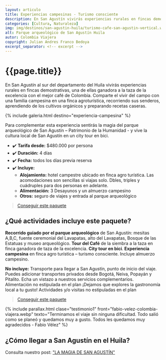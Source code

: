 ```yaml
---
layout: articulo
title: Experiencias campesinas - Turismo consciente
description: En San Agustín vivirás experiencias rurales en fincas demostrativas, una de ellas ganadora a la taza de excelencia con el mejor café de Colombia
categories: [Cultura, Naturaleza]
img: img/destinos/san-agustin-huila/turismo-cafe-san-agustin-vertical.webp
alt: Parque arqueológico de San Agustín Huila
autor: Colombia Viajera
copyright: Julian Andres Franco Bedoya
excerpt_separator: <!-- excerpt -->
---
```


# {{page.title}}

En San Agustín al sur del departamento del Huila vivirás experiencias rurales en fincas demostrativas, una de ellas ganadora a la taza de la excelencia con el mejor café de Colombia. Comparte el vivir del campo con una familia campesina en una finca agroturística, recorriendo sus senderos, aprendiendo de los cultivos orgánicos y preparando recetas caseras.

<!-- excerpt -->

<!-- Esta sección toma las fotos de los nombres que aparecen en el archivo san-agustin-tour.yml. Si deseas cambiar fotos, solamente cambias la ruta en ese archivo con el nombre de la nueva foto. Recuerda adaptar los tamaños igual al resto de las imágenes -->
{% include galeria.html destino="experiencia-campesina" %}

Para complementar esta experiencia sentirás la magia del parque arqueológico de San Agustín – Patrimonio de la Humanidad - y vive la cultura local de San Agustín en un city tour en bici.

* ✔️ **Tarifa desde:** $480.000 por persona
* ✔️ **Duración:** 4 días
* ✔️ **Fecha:** todos los días previa reserva
* ✔️ **Incluye:**
  * **Alojamiento:** hotel campestre ubicado en finca agro turística. Las acomodaciones son sencillas si viajas solo. Dbles, triples y cuádruples para dos personas en adelante.
  * **Alimentación:** 3 Desayunos y un almuerzo campesino
  * **Otros:** seguro de viajes y entrada al parque arqueológico

>[Conseguir este paquete](https://api.whatsapp.com/send?phone=+573209673925&text=Hola.%20Me%20encantar%C3%ADa%20saber%20m%C3%A1s%20sobre%20este%20paquete:%20Experiencia%20Campesina)

## ¿Qué actividades incluye este paquete?

**Recorrido guiado por el parque arqueológico** de San Agustín: mesitas A,B,C, fuente ceremonial del Lavapatas, alto del Lavapatas, Bosque de las Estatuas y museo arqueológico. **Tour del Café** de la siembra a la taza en finca ganadora de taza de la excelencia. **City tour en bici**. **Experiencia campesina** en finca agro turística – turismo consciente. Incluye almuerzo campesino.

**No incluye:** Transporte para llegar a San Agustín, punto de inicio del viaje. Puedes adicionar transportes privados desde Bogotá, Neiva, Popayán y Pitalito. Echa un vistazo a nuestros servicios complementarios. Alimentación no estipulada en el plan ¡Dejamos que explores la gastronomía local a tu gusto! Actividades y/o visitas no estipuladas en el plan

>[Conseguir este paquete](https://api.whatsapp.com/send?phone=+573209673925&text=Hola.%20Me%20encantar%C3%ADa%20saber%20m%C3%A1s%20sobre%20este%20paquete:%20Experiencia%20Campesina)

{% include parallax.html clase="testimonio1" front="fabio-velez-colombia-viajera.webp" texto="Terminamos el viaje sin ninguna dificultad. Todo salió como se planeó y quedamos muy a gusto. Todos les quedamos muy agradecidos - Fabio Vélez" %}

## ¿Cómo llegar a San Agustín en el Huila?

Consulta nuestro post: ["LA MAGIA DE SAN AGUSTÍN"]({{site.baseurl}}/san-agustin/)
